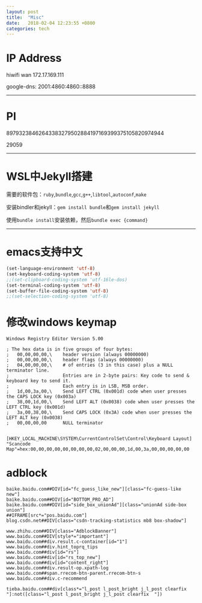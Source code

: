 ```yaml
---
layout: post
title:  "Misc"
date:   2018-02-04 12:23:55 +0800
categories: tech
---
```


# IP Address

hiwifi wan 172.17.169.111

google-dns: 2001:4860:4860::8888

---

# PI

89793238462643383279502884197169399375105820974944

29059

---

# WSL中Jekyll搭建

需要的软件包：`ruby`,`bundle`,`gcc`,`g++`,`libtool`,`autoconf`,`make`

安装bindler和jekyll：`gem install bundle`和`gem install jekyll`

使用`bundle install`安装依赖，然后`bundle exec {command}`


---

# emacs支持中文

```lisp
(set-language-environment 'utf-8)
(set-keyboard-coding-system 'utf-8)
;;(set-clipboard-coding-system 'utf-16le-dos)
(set-terminal-coding-system 'utf-8)
(set-buffer-file-coding-system 'utf-8)
;;(set-selection-coding-system 'utf-8)
```

# 修改windows keymap

```
Windows Registry Editor Version 5.00

; The hex data is in five groups of four bytes:
;   00,00,00,00,\    header version (always 00000000)
;   00,00,00,00,\    header flags (always 00000000)
;   04,00,00,00,\    # of entries (3 in this case) plus a NULL terminator line.
;                    Entries are in 2-byte pairs: Key code to send & keyboard key to send it.
;                    Each entry is in LSB, MSB order.
;   1d,00,3a,00,\    Send LEFT CTRL (0x001d) code when user presses the CAPS LOCK key (0x003a)
;   38,00,1d,00,\    Send LEFT ALT (0x0038) code when user presses the LEFT CTRL key (0x001d) 
;   3a,00,38,00,\    Send CAPS LOCK (0x3A) code when user presses the LEFT ALT key (0x0038) 
;   00,00,00,00      NULL terminator


[HKEY_LOCAL_MACHINE\SYSTEM\CurrentControlSet\Control\Keyboard Layout]
"Scancode Map"=hex:00,00,00,00,00,00,00,00,02,00,00,00,1d,00,3a,00,00,00,00,00
```

# adblock

```
baike.baidu.com##DIV[id="fc_guess_like_new"][class="fc-guess-like new"]
baike.baidu.com##DIV[id="BOTTOM_PRO_AD"]
baike.baidu.com##DIV[id="side_box_unionAd"][class="unionAd side-box union"]
##IFRAME[src*="pos.baidu.com"]
blog.csdn.net##DIV[class="csdn-tracking-statistics mb8 box-shadow"]

www.zhihu.com##DIV[class="AdblockBanner"]
www.baidu.com##DIV[style*="important"]
www.baidu.com##div.result.c-container[id="1"]
www.baidu.com##div.hint_toprq_tips
www.baidu.com##div[id="rs"]
www.baidu.com##div[id="rs_top_new"]
www.baidu.com##div[id="content_right"]
www.baidu.com##div.result-op.xpath-log
www.baidu.com##span.rrecom-btn-parent.rrecom-btn-s
www.baidu.com##div.c-recommend

tieba.baidu.com##div[class*="l_post l_post_bright j_l_post clearfix "]:not([class="l_post l_post_bright j_l_post clearfix  "])
```